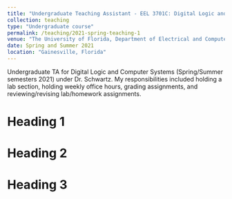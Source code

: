 ```yaml
---
title: "Undergraduate Teaching Assistant - EEL 3701C: Digital Logic and Computer Systems"
collection: teaching
type: "Undergraduate course"
permalink: /teaching/2021-spring-teaching-1
venue: "The University of Florida, Department of Electrical and Computer Engineering"
date: Spring and Summer 2021
location: "Gainesville, Florida"
---
```


Undergraduate TA for Digital Logic and Computer Systems (Spring/Summer semesters 2021) under Dr. Schwartz. My responsibilities included holding a lab section, holding weekly office hours, grading assignments, and reviewing/revising lab/homework assignments.

Heading 1
======

Heading 2
======

Heading 3
======
